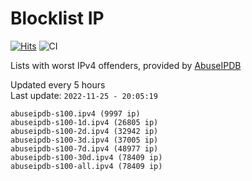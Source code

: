 # Blocklist IP

[![Hits](https://hits.seeyoufarm.com/api/count/incr/badge.svg?url=https%3A%2F%2Fgithub.com%2Fborestad%2Fblocklist-ip%2F&count_bg=%2379C83D&title_bg=%23555555&icon=&icon_color=%23E7E7E7&title=hits&edge_flat=false)](https://hits.seeyoufarm.com)  ![CI](https://img.shields.io/github/workflow/status/borestad/blocklist-ip/CI?style=flat-square)

Lists with worst IPv4 offenders, provided by [AbuseIPDB](https://www.abuseipdb.com/)

<!-- FOOTER-PLACEHOLDER -->
Updated every 5 hours<br>
Last update: `2022-11-25 - 20:05:19`
```
abuseipdb-s100.ipv4 (9997 ip)
abuseipdb-s100-1d.ipv4 (26805 ip)
abuseipdb-s100-2d.ipv4 (32942 ip)
abuseipdb-s100-3d.ipv4 (37005 ip)
abuseipdb-s100-7d.ipv4 (48977 ip)
abuseipdb-s100-30d.ipv4 (78409 ip)
abuseipdb-s100-all.ipv4 (78409 ip)
```
